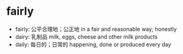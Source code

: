 # fairly

- fairly: 公平合理地；公正地 in a fair and reasonable way; honestly
- dairy: 乳制品 milk, eggs, cheese and other milk products
- daily: 每日的；日常的 happening, done or produced every day
